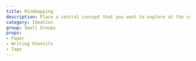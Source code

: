 ```yaml
---
title: Mindmapping
description: Place a central concept that you want to explore at the center of the paper. Have participants generate all the ideas, themes, categories that spring off of that central concept. Continue by instructing participants to map the secondary concepts, tertiary, etc., to as many levels deep as you like.
category: Ideation
group: Small Groups
props:
- Paper
- Writing Utensils
- Tape
---
```

